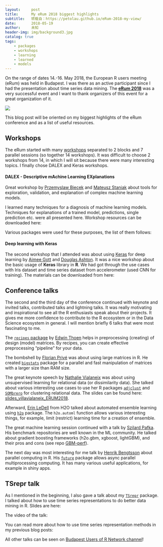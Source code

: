 ```yaml
---
layout:     post
title:      My eRum 2018 biggest highlights
subtitle:   转载自：https://petolau.github.io/eRum-2018-my-view/
date:       2018-05-19
author:     未知
header-img: img/background3.jpg
catalog: true
tags:
    - packages
    - workshops
    - learning
    - learned
    - models
---
```


On the range of dates 14.-16. May 2018, the European R users meeting (eRum) was held in Budapest. I was there as an active participant since I had the presentation about time series data mining. The [**eRum 2018**](http://2018.erum.io/) was a very successful event and I want to thank organizers of this event for a great organization of it.

![](https://petolau.github.io/images/post_9/erum_e.jpg)


This blog post will be oriented on my biggest highlights of the eRum conference and as a list of useful resources.

## Workshops

The eRum started with many [workshops](http://2018.erum.io/#workshop-tutors) separated to 2 blocks and 7 parallel sessions (so together 14 workshops). It was difficult to choose 2 workshops from 14, in which I will sit because there were many interesting topics. I finally chose DALEX and Keras workshops.

#### DALEX - Descriptive mAchine Learning EXplanations

Great workshop by [Przemyslaw Biecek](https://github.com/pbiecek) and [Mateusz Staniak](https://github.com/mstaniak) about tools for exploration, validation, and explanation of complex machine learning models.

I learned many techniques for a diagnosis of machine learning models. Techniques for explanations of a trained model, predictions, single prediction etc. were all presented here. Workshop resources can be downloaded here:

Various packages were used for these purposes, the list of them follows:

#### Deep learning with Keras

The second workshop that I attended was about using [Keras](https://cran.r-project.org/package=keras) for deep learning by [Aimee Gott](https://github.com/aimeegott) and [Douglas Ashton](https://github.com/dougmet). It was a nice workshop about the basic usage of **Keras** library in **R**. We had got through the use cases with Iris dataset and time series dataset from accelerometer (used CNN for training). The materials can be downloaded from here:

## Conference talks

The second and the third day of the conference continued with keynote and invited talks, contributed talks and lightning talks. It was really motivating and inspirational to see all the R enthusiasts speak about their projects. It gives me more confidence to contribute to the R ecosystem or in the Data Science ecosystem in general. I will mention briefly 6 talks that were most fascinating to me.

The [`recipes` package](https://cran.r-project.org/package=recipes) by [Edwin Thoen](https://github.com/topepo) helps in preprocessing (creating) of design (model) matrices. By recipes, you can create effective preprocessing “pipeline” for your data.

The bombshell by [Florian Privé](https://github.com/privefl) was about using large matrices in R. He created [`bigstats`](https://github.com/privefl/bigstatsr) package for a parallel and fast manipulation of matrices with a larger size than RAM size.

The great keynote speech by [Nathalie Vialaneix](https://github.com/tuxette) was about using unsupervised learning for relational data (or dissimilarity data). She talked about various interesting use cases to use her R packages [`adjclust`](https://cran.r-project.org/package=adjclust) and [`SOMbrero`](https://cran.r-project.org/package=SOMbrero) for clustering relational data. The slides can be found here: [slides_villavialaneix_ERUM2018](http://www.nathalievilla.org/doc/pdf/slides_villavialaneix_ERUM2018.pdf).

Afterward, [Erin LeDell](https://github.com/ledell) from H2O talked about automated ensemble learning using [`h2o`](https://cran.r-project.org/package=h2o) package. The `h2o.automl` function allows various interesting things, for example, limit (restrict) learning time for a creation of ensemble.

The great machine learning session continued with a talk by [Szilard Pafka](https://github.com/szilard). His benchmark repositories are well known in the ML community. He talked about gradient boosting frameworks (h2o.gbm, xgboost, lightGBM), and their pros and cons (see repo [GBM-perf](https://github.com/szilard/GBM-perf)).

The next day was most interesting for me talk by [Henrik Bengtsson](https://github.com/HenrikBengtsson) about parallel computing in R. His [`future`](https://cran.r-project.org/package=future) package allows async parallel multiprocessing computing. It has many various useful applications, for example in shiny apps.

## TSrepr talk

As I mentioned in the beginning, I also gave a talk about my [`TSrepr`](https://cran.r-project.org/package=TSrepr) package. I talked about how to use time series representations to do better data mining in R. Slides are here:

The video of the talk:

You can read more about how to use time series representation methods in my previous blog posts:

All other talks can be seen on [Budapest Users of R Network channel](https://www.youtube.com/channel/UCTd4P_zVgCjZyCiXWOz1o0Q/videos)!
